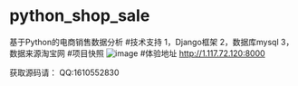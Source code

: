 # python_shop_sale
基于Python的电商销售数据分析
#技术支持
1，Django框架
2，数据库mysql
3，数据来源淘宝网
#项目快照
![image](https://github.com/Nozhang02/python_shop_sale/assets/124247860/fbf7eb5a-8224-43cf-8580-a3945dd194c9)
#体验地址
http://1.117.72.120:8000

获取源码请：
QQ:1610552830
